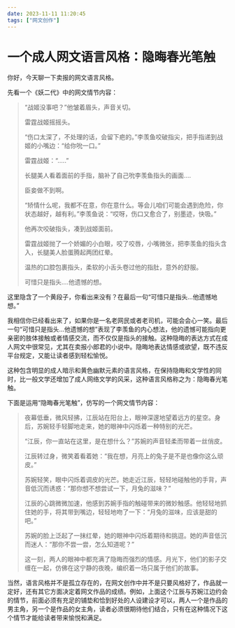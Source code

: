 ```yaml
---
date: 2023-11-11 11:20:45
tags: ["网文创作"]
---
```

# 一个成人网文语言风格：隐晦春光笔触

你好，今天聊一下卖报的网文语言风格。

先看一个《妖二代》中的网文情节内容：

> “战姬没事吧？”他皱着眉头，声音关切。
>
> 雷霆战姬摇摇头。
>
> “伤口太深了，不处理的话，会留下疤的。”李羡鱼咬破指尖，把手指递到战姬的小嘴边：“给你吮一口。”
>
> 雷霆战姬：“.....”
>
> 长腿美人看着面前的手指，脑补了自己吮李羡鱼指头的画面....
>
> 臣妾做不到啊。
>
> “矫情什么呢，我都不在意，你在意什么。等会儿咱们可能会遇到危险，你状态越好，越有利。”李羡鱼说：“哎呀，伤口又愈合了，别墨迹，快吸。”
>
> 他再次咬破指头，凑到战姬面前。
>
> 雷霆战姬抛了一个娇媚的小白眼，咬了咬唇，小嘴微张，把李羡鱼的指头含入，长腿美人脸蛋腾起两团红晕。
>
> 温热的口腔包裹指头，柔软的小舌头卷过他的指肚，意外的舒服。
>
> 可惜只是指头....他遗憾的想。

这里隐含了一个黄段子，你看出来没有？在最后一句“可惜只是指头...他遗憾地想。”

我相信你已经看出来了，如果你是一名老网民或者老司机，可能会会心一笑。最后一句“可惜只是指头...他遗憾的想”表现了李羡鱼的内心想法，他的遗憾可能指向更亲密的肢体接触或者情感交流，而不仅仅是指头的接触。这种隐晦的表达方式在成人网文中很常见，尤其在卖报小郎君的小说中。隐晦地表达情感或欲望，既不违反平台规定，又能让读者感到轻松愉悦。

这种包含明显的成人暗示和黄色幽默元素的语言风格，在保持隐晦和文学性的同时，比一般文学还增加了成人网络文学的风采，这种语言风格称之为：隐晦春光笔触。

下面是运用“隐晦春光笔触”，仿写的一个网文情节内容：

> 夜幕低垂，微风轻拂，江辰站在阳台上，眼神深邃地望着远方的星空。身后，苏婉轻手轻脚地走来，她的眼神中闪烁着一种特别的光芒。
>
> “江辰，你一直站在这里，是在想什么？”苏婉的声音轻柔而带着一丝俏皮。
>
> 江辰转过身，微笑着看着她：“我在想，月亮上的兔子是不是也像你这么顽皮。”
>
> 苏婉轻笑，眼中闪烁着调皮的光芒。她走近江辰，轻轻地碰触他的手背，声音低沉而诱惑：“那你想不想尝试一下，月兔的滋味？”
>
> 江辰的心跳微微加速，他感到苏婉手指的触碰带来的微妙触感。他轻轻地抓住她的手，将其带到嘴边，轻轻地吻了一下：“月兔的滋味，应该是甜的吧。”
>
> 苏婉的脸上泛起了一抹红晕，她的眼神中闪烁着期待和挑逗。她的声音低沉而迷人：“那你不尝一尝，怎么知道呢？”
>
> 这一刻，两人的眼神中都充满了隐晦而强烈的情感。月光下，他们的影子交缠在一起，仿佛在这宁静的夜晚，编织着一场只属于他们的故事。

当然，语言风格并不是孤立存在的，在网文创作中并不是只要风格好了，作品就一定好，还有其它方面决定着网文作品的成绩。例如，上面这个江辰与苏婉江边约会的情节，前面必须有充足的铺垫和恰到好处的人设建设才可以，两人一个是作品的男主角，另一个是作品的女主角，读者必须很期待他们结合，只有在这种情况下这个情节才能给读者带来愉悦和满足。

